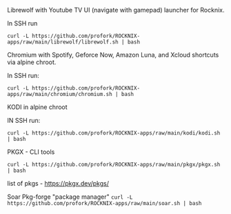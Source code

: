 Librewolf with Youtube TV UI (navigate with gamepad) launcher for Rocknix.

In SSH  run

```curl -L https://github.com/profork/ROCKNIX-apps/raw/main/librewolf/librewolf.sh | bash```


Chromium with Spotify, Geforce Now, Amazon Luna, and Xcloud shortcuts via alpine chroot.

In SSH run:

```curl -L https://github.com/profork/ROCKNIX-apps/raw/main/chromium/chromium.sh | bash```

KODI in alpine chroot

IN SSH run: 

```curl -L https://github.com/profork/ROCKNIX-apps/raw/main/kodi/kodi.sh | bash```

PKGX - CLI tools

```curl -L https://github.com/profork/ROCKNIX-apps/raw/main/pkgx/pkgx.sh | bash```

list of pkgs - https://pkgx.dev/pkgs/ 


Soar Pkg-forge "package manager"
```curl -L https://github.com/profork/ROCKNIX-apps/raw/main/soar.sh | bash```
